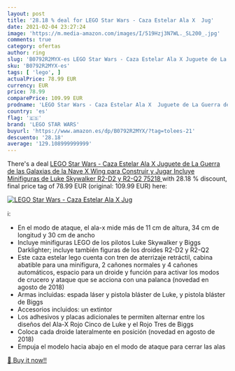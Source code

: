 ```yaml
---
layout: post
title: '28.18 % deal for LEGO Star Wars - Caza Estelar Ala X  Jug'
date: 2021-02-04 23:27:24
image: 'https://m.media-amazon.com/images/I/519Hzj3N7WL._SL200_.jpg'
comments: true
category: ofertas
author: ring
slug: 'B0792R2MYX-es LEGO Star Wars - Caza Estelar Ala X Juguete de La Guerra...'
sku: 'B0792R2MYX-es'
tags: [ 'lego', ]
actualPrice: 78.99 EUR
currency: EUR
price: 78.99
comparePrice: 109.99 EUR
prodname: 'LEGO Star Wars - Caza Estelar Ala X  Juguete de La Guerra de las Galaxias de la Nave X Wing para Construir y Jugar  Incluye Minifiguras de Luke Skywalker  R2-D2 y R2-Q2  75218 '
country: 'es'
flag: '🇪🇸'
brand: 'LEGO STAR WARS'
buyurl: 'https://www.amazon.es/dp/B0792R2MYX/?tag=tolees-21'
descuento: '28.18'
average: '129.108999999999'
---
```


There's a deal [LEGO Star Wars - Caza Estelar Ala X  Juguete de La Guerra de las Galaxias de la Nave X Wing para Construir y Jugar  Incluye Minifiguras de Luke Skywalker  R2-D2 y R2-Q2  75218 ](https://www.amazon.es/dp/B0792R2MYX/?tag=tolees-21)  with  28.18 % discount, final price tag of  78.99 EUR (original: 109.99 EUR) here:

[![LEGO Star Wars - Caza Estelar Ala X  Jug](https://m.media-amazon.com/images/I/519Hzj3N7WL._SL200_.jpg)](https://www.amazon.es/dp/B0792R2MYX/?tag=tolees-21)

ℹ️:

- En el modo de ataque, el ala-x mide más de 11 cm de altura, 34 cm de longitud y 30 cm de ancho
- Incluye minifiguras LEGO de los pilotos Luke Skywalker y Biggs Darklighter; incluye también figuras de los droides R2-D2 y R2-Q2
- Este caza estelar lego cuenta con tren de aterrizaje retráctil, cabina abatible para una minifigura, 2 cañones normales y 4 cañones automáticos, espacio para un droide y función para activar los modos de crucero y ataque que se acciona con una palanca (novedad en agosto de 2018)
- Armas incluidas: espada láser y pistola bláster de Luke, y pistola bláster de Biggs
- Accesorios incluidos: un extintor
- Los adhesivos y placas adicionales te permiten alternar entre los diseños del Ala-X Rojo Cinco de Luke y el Rojo Tres de Biggs
- Coloca cada droide lateralmente en posición (novedad en agosto de 2018)
- Empuja el modelo hacia abajo en el modo de ataque para cerrar las alas

[🛒 Buy it now!!](https://www.amazon.es/dp/B0792R2MYX/?tag=tolees-21)
